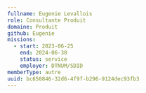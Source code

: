 ```yaml
---
fullname: Eugenie Levallois
role: Consultante Produit
domaine: Produit
github: Eugenie
missions:
  - start: 2023-06-25
    end: 2024-06-30
    status: service
    employer: DTNUM/SDID
memberType: autre
uuid: bc650846-32d6-4f9f-b296-9124dec93fb3
---
```

